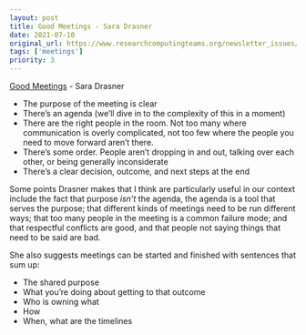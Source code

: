 ```yaml
---
layout: post
title: Good Meetings - Sara Drasner
date: 2021-07-10
original_url: https://www.researchcomputingteams.org/newsletter_issues/0082
tags: ['meetings']
priority: 3
---
```


<!-- markdownlint-disable MD033 -->
<!-- markdownlint-disable MD041 -->
<!-- markdownlint-disable MD049 -->

[Good Meetings](https://css-tricks.com/good-meetings/) - Sara Drasner

- The purpose of the meeting is clear
- There’s an agenda (we’ll dive in to the complexity of this in a moment)
- There are the right people in the room. Not too many where communication is overly complicated, not too few where the people you need to move forward aren’t there.
- There’s some order. People aren’t dropping in and out, talking over each other, or being generally inconsiderate
- There’s a clear decision, outcome, and next steps at the end

Some points Drasner makes that I think are particularly useful in our context include the fact that purpose *isn’t* the agenda, the agenda is a tool that serves the purpose; that different kinds of meetings need to be run different ways; that too many people in the meeting is a common failure mode; and that respectful conflicts are good, and that people not saying things that need to be said are bad.

She also suggests meetings can be started and finished with sentences that sum up:

- The shared purpose
- What you’re doing about getting to that outcome
- Who is owning what
- How
- When, what are the timelines